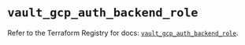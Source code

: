 # `vault_gcp_auth_backend_role`

Refer to the Terraform Registry for docs: [`vault_gcp_auth_backend_role`](https://registry.terraform.io/providers/hashicorp/vault/4.4.0/docs/resources/gcp_auth_backend_role).
